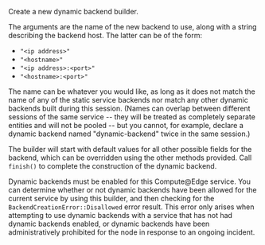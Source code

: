 Create a new dynamic backend builder.

The arguments are the name of the new backend to use, along with a string
describing the backend host. The latter can be of the form:

   * `"<ip address>"`
   * `"<hostname>"`
   * `"<ip address>:<port>"`
   * `"<hostname>:<port>"`

The name can be whatever you would like, as long as it does not match the name
of any of the static service backends nor match any other dynamic backends built
during this session. (Names can overlap between different sessions of the same
service -- they will be treated as completely separate entities and will not be
pooled -- but you cannot, for example, declare a dynamic backend named
"dynamic-backend" twice in the same session.)

The builder will start with default values for all other possible fields for the
backend, which can be overridden using the other methods provided. Call
`finish()` to complete the construction of the dynamic backend.

Dynamic backends must be enabled for this Compute@Edge service. You can determine
whether or not dynamic backends have been allowed for the current service by
using this builder, and then checking for the `BackendCreationError::Disallowed`
error result. This error only arises when attempting to use dynamic backends
with a service that has not had dynamic backends enabled, or dynamic backends
have been administratively prohibited for the node in response to an ongoing
incident.
